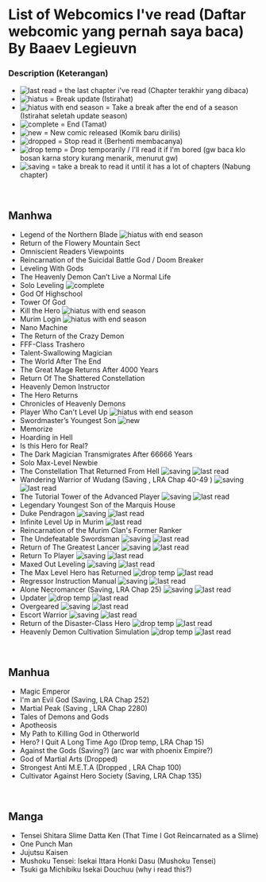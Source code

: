 # List of Webcomics I've read (Daftar webcomic yang pernah saya baca) By Baaev Legieuvn


### Description (Keterangan)
- ![last read](https://img.shields.io/badge/last%20read%20chapter-90-435055?style=flat-square&labelColor=F8CB2E) = the last chapter i've read (Chapter terakhir yang dibaca)
- ![hiatus](https://img.shields.io/badge/-hiatus-435055?style=flat-square) = Break update (Istirahat)
- ![hiatus with end season](https://img.shields.io/badge/hiatus-s1%20end-FF5959?style=flat-square&labelColor=435055) = Take a break after the end of a season (Istirahat seletah update season)
- ![complete](https://img.shields.io/badge/-complete-FF5959?style=flat-square) = End (Tamat)
- ![new](https://img.shields.io/badge/-new-0E3EDA?style=flat-square) = New comic released (Komik baru dirilis)
- ![dropped](https://img.shields.io/badge/-dropped-8E0505?style=flat-square) = Stop read it (Berhenti membacanya)
- ![drop temp](https://img.shields.io/badge/-drop%20temp-FFC300?style=flat-square) = Drop temporarily / I'll read it if I'm bored (gw baca klo bosan karna story kurang menarik, menurut gw)
- ![saving](https://img.shields.io/badge/-saving-019267?style=flat-square) = take a break to read it until it has a lot of chapters
 (Nabung chapter)



<br>

## Manhwa

- Legend of the Northern Blade ![hiatus with end season](https://img.shields.io/badge/hiatus-s1%20end-FF5959?style=flat-square&labelColor=435055)
- Return of the Flowery Mountain Sect
- Omniscient Readers Viewpoints
- Reincarnation of the Suicidal Battle God / Doom Breaker
- Leveling With Gods
- The Heavenly Demon Can’t Live a Normal Life
- Solo Leveling ![complete](https://img.shields.io/badge/-complete-FF5959?style=flat-square)
- God Of Highschool
- Tower Of God
- Kill the Hero ![hiatus with end season](https://img.shields.io/badge/hiatus-s2%20end-FF5959?style=flat-square&labelColor=435055)
- Murim Login  ![hiatus with end season](https://img.shields.io/badge/hiatus-s1%20end-FF5959?style=flat-square&labelColor=435055)
- Nano Machine
- The Return of the Crazy Demon
- FFF-Class Trashero
- Talent-Swallowing Magician
- The World After The End
- The Great Mage Returns After 4000 Years
- Return Of The Shattered Constellation
- Heavenly Demon Instructor
- The Hero Returns
- Chronicles of Heavenly Demons
- Player Who Can't Level Up ![hiatus with end season](https://img.shields.io/badge/hiatus-s1%20end-FF5959?style=flat-square&labelColor=435055)
- Swordmaster’s Youngest Son ![new](https://img.shields.io/badge/-new-0E3EDA?style=flat-square)
- Memorize
- Hoarding in Hell
- Is this Hero for Real?
- The Dark Magician Transmigrates After 66666 Years
- Solo Max-Level Newbie
- The Constellation That Returned From Hell ![saving](https://img.shields.io/badge/-saving-019267?style=flat-square) ![last read](https://img.shields.io/badge/last%20read%20chapter-66-435055?style=flat-square&labelColor=F8CB2E)
- Wandering Warrior of Wudang (Saving , LRA Chap 40-49 ) ![saving](https://img.shields.io/badge/-saving-019267?style=flat-square) ![last read](https://img.shields.io/badge/last%20read%20chapter-40%20to%2049-435055?style=flat-square&labelColor=F8CB2E)
- The Tutorial Tower of the Advanced Player  ![saving](https://img.shields.io/badge/-saving-019267?style=flat-square) ![last read](https://img.shields.io/badge/last%20read%20chapter-100-435055?style=flat-square&labelColor=F8CB2E)
- Legendary Youngest Son of the Marquis House
- Duke Pendragon ![saving](https://img.shields.io/badge/-saving-019267?style=flat-square) ![last read](https://img.shields.io/badge/last%20read%20chapter-21-435055?style=flat-square&labelColor=F8CB2E)
- Infinite Level Up in Murim ![last read](https://img.shields.io/badge/last%20read%20chapter-62-435055?style=flat-square&labelColor=F8CB2E)
- Reincarnation of the Murim Clan's Former Ranker
- The Undefeatable Swordsman ![saving](https://img.shields.io/badge/-saving-019267?style=flat-square) ![last read](https://img.shields.io/badge/last%20read%20chapter-104-435055?style=flat-square&labelColor=F8CB2E)
- Return of The Greatest Lancer ![saving](https://img.shields.io/badge/-saving-019267?style=flat-square) ![last read](https://img.shields.io/badge/last%20read%20chapter-20-435055?style=flat-square&labelColor=F8CB2E)
- Return To Player ![saving](https://img.shields.io/badge/-saving-019267?style=flat-square) ![last read](https://img.shields.io/badge/last%20read%20chapter-65-435055?style=flat-square&labelColor=F8CB2E)
- Maxed Out Leveling ![saving](https://img.shields.io/badge/-saving-019267?style=flat-square) ![last read](https://img.shields.io/badge/last%20read%20chapter-28-435055?style=flat-square&labelColor=F8CB2E)
- The Max Level Hero has Returned ![drop temp](https://img.shields.io/badge/-drop%20temp-FFC300?style=flat-square) ![last read](https://img.shields.io/badge/last%20read%20chapter-79-435055?style=flat-square&labelColor=F8CB2E)
- Regressor Instruction Manual ![saving](https://img.shields.io/badge/-saving-019267?style=flat-square) ![last read](https://img.shields.io/badge/last%20read%20chapter-22-435055?style=flat-square&labelColor=F8CB2E)
- Alone Necromancer (Saving, LRA Chap 25) ![saving](https://img.shields.io/badge/-saving-019267?style=flat-square) ![last read](https://img.shields.io/badge/last%20read%20chapter-25-435055?style=flat-square&labelColor=F8CB2E)
- Updater ![drop temp](https://img.shields.io/badge/-drop%20temp-FFC300?style=flat-square) ![last read](https://img.shields.io/badge/last%20read%20chapter-s1%20end%20chapter-435055?style=flat-square&labelColor=F8CB2E)
- Overgeared ![saving](https://img.shields.io/badge/-saving-019267?style=flat-square) ![last read](https://img.shields.io/badge/last%20read%20chapter-105-435055?style=flat-square&labelColor=F8CB2E)
- Escort Warrior ![saving](https://img.shields.io/badge/-saving-019267?style=flat-square) ![last read](https://img.shields.io/badge/last%20read%20chapter-60%20maybe-435055?style=flat-square&labelColor=F8CB2E)
- Return of the Disaster-Class Hero ![drop temp](https://img.shields.io/badge/-drop%20temp-FFC300?style=flat-square) ![last read](https://img.shields.io/badge/last%20read%20chapter-22-435055?style=flat-square&labelColor=F8CB2E)
- Heavenly Demon Cultivation Simulation ![drop temp](https://img.shields.io/badge/-drop%20temp-FFC300?style=flat-square) ![last read](https://img.shields.io/badge/last%20read%20chapter-8-435055?style=flat-square&labelColor=F8CB2E)

<br>

## Manhua

- Magic Emperor
- I'm an Evil God (Saving, LRA Chap 252)
- Martial Peak (Saving , LRA Chap 2280)
- Tales of Demons and Gods
- Apotheosis
- My Path to Killing God in Otherworld
- Hero? I Quit A Long Time Ago (Drop temp, LRA Chap 15)
- Against the Gods (Saving?) (arc war with phoenix Empire?)
- God of Martial Arts (Dropped)
- Strongest Anti M.E.T.A (Dropped , LRA Chap 100)
- Cultivator Against Hero Society (Saving, LRA Chap 135)

<br>

## Manga

- Tensei Shitara Slime Datta Ken (That Time I Got Reincarnated as a Slime)
- One Punch Man
- Jujutsu Kaisen
- Mushoku Tensei: Isekai Ittara Honki Dasu (Mushoku Tensei)
- Tsuki ga Michibiku Isekai Douchuu (why i read this?)